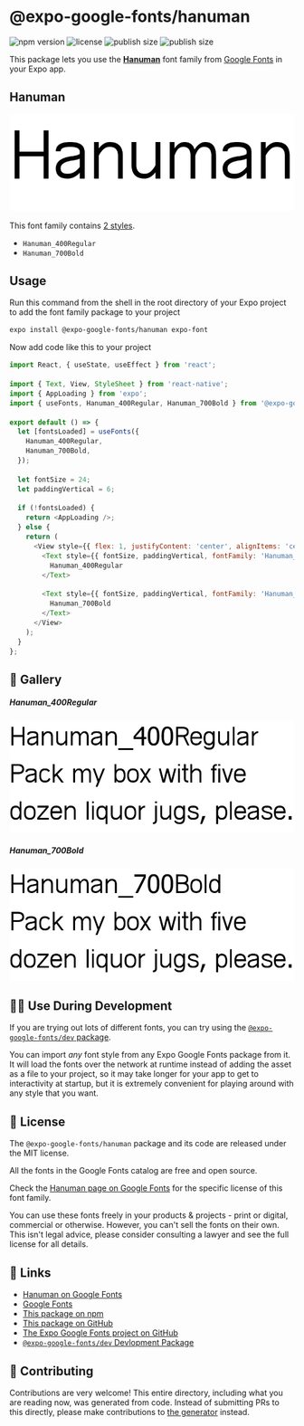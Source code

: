 # @expo-google-fonts/hanuman

![npm version](https://flat.badgen.net/npm/v/@expo-google-fonts/hanuman)
![license](https://flat.badgen.net/github/license/expo/google-fonts)
![publish size](https://flat.badgen.net/packagephobia/install/@expo-google-fonts/hanuman)
![publish size](https://flat.badgen.net/packagephobia/publish/@expo-google-fonts/hanuman)

This package lets you use the [**Hanuman**](https://fonts.google.com/specimen/Hanuman) font family from [Google Fonts](https://fonts.google.com/) in your Expo app.

## Hanuman

![Hanuman](./font-family.png)

This font family contains [2 styles](#-gallery).

- `Hanuman_400Regular`
- `Hanuman_700Bold`

## Usage

Run this command from the shell in the root directory of your Expo project to add the font family package to your project
```sh
expo install @expo-google-fonts/hanuman expo-font
```

Now add code like this to your project
```js
import React, { useState, useEffect } from 'react';

import { Text, View, StyleSheet } from 'react-native';
import { AppLoading } from 'expo';
import { useFonts, Hanuman_400Regular, Hanuman_700Bold } from '@expo-google-fonts/hanuman';

export default () => {
  let [fontsLoaded] = useFonts({
    Hanuman_400Regular,
    Hanuman_700Bold,
  });

  let fontSize = 24;
  let paddingVertical = 6;

  if (!fontsLoaded) {
    return <AppLoading />;
  } else {
    return (
      <View style={{ flex: 1, justifyContent: 'center', alignItems: 'center' }}>
        <Text style={{ fontSize, paddingVertical, fontFamily: 'Hanuman_400Regular' }}>
          Hanuman_400Regular
        </Text>

        <Text style={{ fontSize, paddingVertical, fontFamily: 'Hanuman_700Bold' }}>
          Hanuman_700Bold
        </Text>
      </View>
    );
  }
};

```

## 🔡 Gallery

##### Hanuman_400Regular
![Hanuman_400Regular](./Hanuman_400Regular.ttf.png)

##### Hanuman_700Bold
![Hanuman_700Bold](./Hanuman_700Bold.ttf.png)


## 👩‍💻 Use During Development

If you are trying out lots of different fonts, you can try using the [`@expo-google-fonts/dev` package](https://github.com/expo/google-fonts/tree/master/font-packages/dev#readme).

You can import *any* font style from any Expo Google Fonts package from it. It will load the fonts
over the network at runtime instead of adding the asset as a file to your project, so it may take longer
for your app to get to interactivity at startup, but it is extremely convenient
for playing around with any style that you want.

## 📖 License

The `@expo-google-fonts/hanuman` package and its code are released under the MIT license.

All the fonts in the Google Fonts catalog are free and open source.

Check the [Hanuman page on Google Fonts](https://fonts.google.com/specimen/Hanuman) for the specific license of this font family.

You can use these fonts freely in your products & projects - print or digital, commercial or otherwise. However, you can't sell the fonts on their own. This isn't legal advice, please consider consulting a lawyer and see the full license for all details.

## 🔗 Links

- [Hanuman on Google Fonts](https://fonts.google.com/specimen/Hanuman)
- [Google Fonts](https://fonts.google.com/)
- [This package on npm](https://www.npmjs.com/package/@expo-google-fonts/hanuman)
- [This package on GitHub](https://github.com/expo/google-fonts/tree/master/font-packages/hanuman)
- [The Expo Google Fonts project on GitHub](https://github.com/expo/google-fonts)
- [`@expo-google-fonts/dev` Devlopment Package](https://github.com/expo/google-fonts/tree/master/font-packages/dev)

## 🤝 Contributing

Contributions are very welcome! This entire directory, including what you are reading now, was generated from code. Instead of submitting PRs to this directly, please make contributions to [the generator](https://github.com/expo/google-fonts/tree/master/packages/generator) instead.
